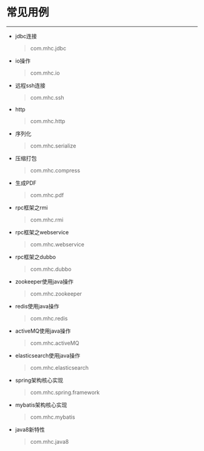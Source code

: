 # 常见用例
----------
* jdbc连接
    > com.mhc.jdbc
* io操作
    > com.mhc.io 
* 远程ssh连接
    > com.mhc.ssh 
* http
    > com.mhc.http
* 序列化
    > com.mhc.serialize   
* 压缩打包
    > com.mhc.compress
* 生成PDF
    > com.mhc.pdf
* rpc框架之rmi
    > com.mhc.rmi   
* rpc框架之webservice
    > com.mhc.webservice
* rpc框架之dubbo
    > com.mhc.dubbo 
* zookeeper使用java操作
    > com.mhc.zookeeper
* redis使用java操作
    > com.mhc.redis
* activeMQ使用java操作
    > com.mhc.activeMQ
* elasticsearch使用java操作
    > com.mhc.elasticsearch
* spring架构核心实现
    > com.mhc.spring.framework
* mybatis架构核心实现
    > com.mhc.mybatis
* java8新特性
    > com.mhc.java8

    
    
